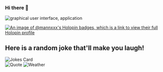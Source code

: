 ### Hi there 👋



<!--
**Mannxxx/Mannxxx** is a ✨ _special_ ✨ repository because its `README.md` (this file) appears on your GitHub profile.

Here are some ideas to get you started:

- 🔭 I’m currently working on ...
- 🌱 I’m currently learning ...
- 👯 I’m looking to collaborate on ...
- 🤔 I’m looking for help with ...
- 💬 Ask me about ...
- 📫 How to reach me: ...
- 😄 Pronouns: ...
- ⚡ Fun fact: ...
-->
![graphical user interface, application](https://media.licdn.com/dms/image/C4D22AQEuq3GDWDdRcQ/feedshare-shrink_800/0/1665757854013?e=1687392000&v=beta&t=68RVvh3E5YrcA4X7ReZO3O0RoY1vl-FTK4WLYYJTd5E)

[![An image of @mannxxx's Holopin badges, which is a link to view their full Holopin profile](https://holopin.me/mannxxx)](https://holopin.io/@mannxxx)
## Here is a random joke that'll make you laugh!
![Jokes Card](https://readme-jokes.vercel.app/api)        
![Quote](https://quotes-github-readme.vercel.app/api?type=quote)
![Weather](https://img.shields.io/badge/Weather-Delhi-blue?style=flat&logo=appveyor)

<!-- ![Chuck Norris Joke](https://api.chucknorris.io/jokes/random) -->
<!-- ![Trivia](https://opentdb.com/api.php?amount=1&category=9&difficulty=easy&type=multiple) -->


